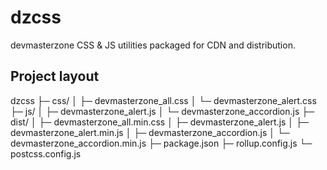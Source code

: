 # dzcss

devmasterzone CSS & JS utilities packaged for CDN and distribution.

## Project layout

dzcss
├─ css/
│ ├─ devmasterzone_all.css
│ └─ devmasterzone_alert.css
├─ js/
│ ├─ devmasterzone_alert.js
│ └─ devmasterzone_accordion.js
├─ dist/
│ ├─ devmasterzone_all.min.css
│ ├─ devmasterzone_alert.js
│ ├─ devmasterzone_alert.min.js
│ ├─ devmasterzone_accordion.js
│ └─ devmasterzone_accordion.min.js
├─ package.json
├─ rollup.config.js
└─ postcss.config.js